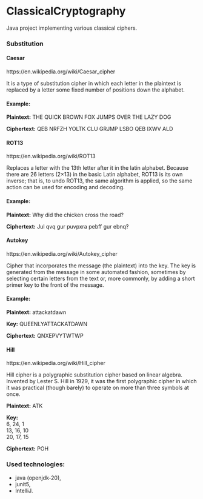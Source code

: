 # ClassicalCryptography

Java project implementing various classical ciphers.

<h3>Substitution</h3>
<h4>Caesar</h4>
https://en.wikipedia.org/wiki/Caesar_cipher

It is a type of substitution cipher in which each letter in the plaintext is replaced by a letter some fixed number of positions down the alphabet.

<h4>Example:</h4>

<b>Plaintext:</b>  THE QUICK BROWN FOX JUMPS OVER THE LAZY DOG

<b>Ciphertext:</b> QEB NRFZH YOLTK CLU GRJMP LSBO QEB IXWV ALD

<h4>ROT13</h4>
https://en.wikipedia.org/wiki/ROT13

Replaces a letter with the 13th letter after it in the latin alphabet. 
Because there are 26 letters (2×13) in the basic Latin alphabet, ROT13 is its own inverse; that is, to undo ROT13, the same algorithm is applied, so the same action can be used for encoding and decoding. 

<h4>Example:</h4>

<b>Plaintext:</b> Why did the chicken cross the road?

<b>Ciphertext:</b> Jul qvq gur puvpxra pebff gur ebnq?

<h4>Autokey</h4>
https://en.wikipedia.org/wiki/Autokey_cipher

Cipher that incorporates the message (the plaintext) into the key. The key is generated from the message in some automated fashion, sometimes by selecting certain letters from the text or, more commonly, by adding a short primer key to the front of the message.

<h4>Example:</h4>

<b>Plaintext:</b> attackatdawn

<b>Key:</b> QUEENLYATTACKATDAWN

<b>Ciphertext:</b> QNXEPVYTWTWP

<h4>Hill</h4>
https://en.wikipedia.org/wiki/Hill_cipher

Hill cipher is a polygraphic substitution cipher based on linear algebra. Invented by Lester S. Hill in 1929, it was the first polygraphic cipher in which it was practical (though barely) to operate on more than three symbols at once.

<b>Plaintext:</b> ATK

<b>Key:</b> <br>
6, 24, 1 <br>
13, 16, 10 <br>
20, 17, 15

<b>Ciphertext:</b> POH

<h3>Used technologies:</h3>

- java (openjdk-20),
- junit5,
- IntelliJ.
